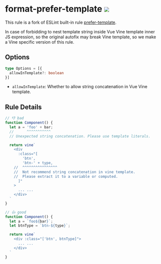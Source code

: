 # format-prefer-template ![](https://img.shields.io/badge/vue_vine-format-emerald)

This rule is a fork of ESLint built-in rule [prefer-template](https://eslint.org/docs/latest/rules/prefer-template#resources).

In case of forbidding to nest template string inside Vue Vine template inner JS expression, so the original autofix may break Vine template, so we make a Vine specific version of this rule.

## Options

```ts
type Options = [{
  allowInTemplate?: boolean
}]
```

- `allowInTemplate`: Whether to allow string concatenation in Vue Vine template.

## Rule Details

<!-- eslint-skip -->
```js
// 👎 bad
function Component() {
  let a = 'foo' + bar;
  //      ^^^^^^^^^^^
  // Unexpected string concatenation. Please use template literals.

  return vine`
    <div
      :class="[
        'btn',
        'btn-' + type,
    //  ^^^^^^^^^^^^^^^^
    //  Not recommend string concatenation in vine template.
    //  Please extract it to a variable or computed.
      ]"
    >
      ... ...
    </div>
  `
}
```

<!-- eslint-skip -->
```js
// 👍 good
function Component() {
  let a = `foo${bar}`;
  let btnType = `btn-${type}`;

  return vine`
    <div :class="['btn', btnType]">
      ... ...
    </div>
  `
}
```
